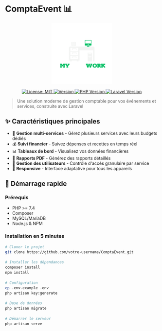 # ComptaEvent 📊

<p align="center">
  <img src="public/control/images/nft/mtwcomplet.png" alt="ComptaEvent Logo" width="200"/>
</p>

<p align="center">
  <a href="https://github.com/votre-username/ComptaEvent/blob/main/LICENSE">
    <img src="https://img.shields.io/badge/License-MIT-yellow.svg" alt="License: MIT">
  </a>
  <a href="#">
    <img src="https://img.shields.io/badge/version-1.0.0-blue.svg" alt="Version">
  </a>
  <a href="#">
    <img src="https://img.shields.io/badge/PHP-7.4+-purple.svg" alt="PHP Version">
  </a>
  <a href="#">
    <img src="https://img.shields.io/badge/Laravel-8.x-red.svg" alt="Laravel Version">
  </a>
</p>

> Une solution moderne de gestion comptable pour vos événements et services, construite avec Laravel

## ✨ Caractéristiques principales

- 🏢 **Gestion multi-services** - Gérez plusieurs services avec leurs budgets dédiés
- 💰 **Suivi financier** - Suivez dépenses et recettes en temps réel
- 📊 **Tableaux de bord** - Visualisez vos données financières
- 📄 **Rapports PDF** - Générez des rapports détaillés
- 👥 **Gestion des utilisateurs** - Contrôle d'accès granulaire par service
- 📱 **Responsive** - Interface adaptative pour tous les appareils

## 🚀 Démarrage rapide

### Prérequis

- PHP >= 7.4
- Composer
- MySQL/MariaDB
- Node.js & NPM

### Installation en 5 minutes

```bash
# Cloner le projet
git clone https://github.com/votre-username/ComptaEvent.git

# Installer les dépendances
composer install
npm install

# Configuration
cp .env.example .env
php artisan key:generate

# Base de données
php artisan migrate

# Démarrer le serveur
php artisan serve
